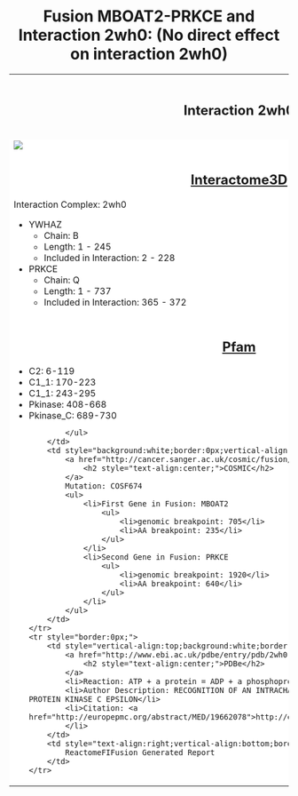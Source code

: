 <h1 style="text-align:center;">Fusion MBOAT2-PRKCE and Interaction 2wh0: (No direct effect on interaction 2wh0)</h1>
<table style="border: 0px;">
    <tr style="border: 0px;">
        <td style="width:50%;border: 0px;">
            <h2 style="text-align:center;">Interaction 2wh0</h2>
        </th>
        <td style="width:50%;border:0px;">
            <h2 style="text-align:center;">Fusion Effect</h2>
        </th>
    </tr>
    <tr style="border: 0px;width:50%;">
        <td style="border: 0px;background: white;">
            <img style="vertical-align:bottom;" src="/Users/joshuaburkhart/Research/ReactomeFIFusion/src/../data/output/reports/2wh0/src/png/2wh0_scheme.png"/>
        </td>
        <td style="border: 0px;background: white;">
            <img src="/Users/joshuaburkhart/Research/ReactomeFIFusion/src/../data/output/reports/2wh0/src/png/2wh0_fusion_scheme.png"/>
        </td>
    </tr>
    <tr style="border: 0px;">
        <td style="background:white;border: 0px;vertical-align:top;width:50%">
            <a href="http://interactome3d.irbbarcelona.org/interaction.php?ids=P63104;Q02156&dataset=human&rs=True&connect=1">
                <h2 style="text-align:center;">Interactome3D</h2>
            </a>
            Interaction Complex: 2wh0
            <ul>
                <li>YWHAZ
                    <ul>
                        <li>Chain: B</li>
                        <li>Length: 1 - 245</li>
                        <li>Included in Interaction: 2 - 228</li>
                    </ul>
                </li>
                <li>PRKCE
                    <ul>
                        <li>Chain: Q</li>
                        <li>Length: 1 - 737</li>
                        <li>Included in Interaction: 365 - 372</li>
                    </ul>
                </li>
            </ul>
        </td>
        <td style="background:white;border: 0px;">
            <img src="/Users/joshuaburkhart/Research/ReactomeFIFusion/src/../data/output/reports/2wh0/src/png/2wh0.png"/>
        </td>
    </tr>
    <tr style="border:0px;">
        <td style="background:white;border:0px;vertical-align:top;">
            <a href="http://pfam.xfam.org/protein/Q02156">
                <h2 style="text-align:center;">Pfam</h2>
            </a>
            <ul>
                <li>C2: 6-119</li>
<li>C1_1: 170-223</li>
<li>C1_1: 243-295</li>
<li>Pkinase: 408-668</li>
<li>Pkinase_C: 689-730</li>

            </ul>
        </td>
        <td style="background:white;border:0px;vertical-align:top;">
            <a href="http://cancer.sanger.ac.uk/cosmic/fusion/overview?fid=377&gid=55775">
                <h2 style="text-align:center;">COSMIC</h2>
            </a>
            Mutation: COSF674
            <ul>
                <li>First Gene in Fusion: MBOAT2
                    <ul>
                        <li>genomic breakpoint: 705</li>
                        <li>AA breakpoint: 235</li>
                    </ul>
                </li>
                <li>Second Gene in Fusion: PRKCE
                    <ul>
                        <li>genomic breakpoint: 1920</li>
                        <li>AA breakpoint: 640</li>
                    </ul>
                </li>
            </ul>
        </td>
    </tr>
    <tr style="border:0px;">
        <td style="vertical-align:top;background:white;border:0px;">
            <a href="http://www.ebi.ac.uk/pdbe/entry/pdb/2wh0">
                <h2 style="text-align:center;">PDBe</h2>
            </a>
            <li>Reaction: ATP + a protein = ADP + a phosphoprotein.</li>
            <li>Author Description: RECOGNITION OF AN INTRACHAIN TANDEM 14-3-3 BINDING SITE WITHIN PROTEIN KINASE C EPSILON</li>
            <li>Citation: <a href="http://europepmc.org/abstract/MED/19662078">http://europepmc.org/abstract/MED/19662078</a>
            </li>
        </td>
        <td style="text-align:right;vertical-align:bottom;border:0px;background:white;">
            ReactomeFIFusion Generated Report
        </td>
    </tr>
</table>